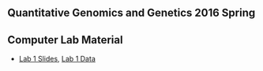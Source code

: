 Quantitative Genomics and Genetics 2016 Spring
------

## Computer Lab Material 

* [Lab 1 Slides](http://htmlpreview.github.io/?https://github.com/jinhyunju/QG16_computerlab/blob/master/Lab1/QG16_computerlab1.html "Lab1"), [Lab 1 Data](https://github.com/jinhyunju/QG16_computerlab/blob/master/Lab1/QG16-lab1-data.csv)
